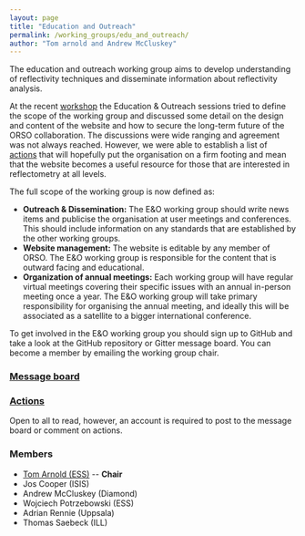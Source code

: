```yaml
---
layout: page
title: "Education and Outreach"
permalink: /working_groups/edu_and_outreach/
author: "Tom arnold and Andrew McCluskey"
---
```


The education and outreach working group aims to develop understanding of reflectivity techniques and disseminate information about reflectivity analysis.

At the recent [workshop](https://www.reflectometry.org/workshop_2020/) the Education & Outreach sessions tried to define the scope of the working group and discussed some detail on the design and content of the website and how to secure the long-term future of the ORSO collaboration. The discussions were wide ranging and agreement was not always reached. However, we were able to establish a list of [actions](https://github.com/reflectivity/edu_outreach/projects) that will hopefully put the organisation on a firm footing and mean that the website becomes a useful resource for those that are interested in reflectometry at all levels. 

The full scope of the working group is now defined as:
* **Outreach & Dissemination:** The E&O working group should write news items and publicise the organisation at user meetings and conferences. This should include information on any standards that are established by the other working groups.
* **Website management:** The website is editable by any member of ORSO. The E&O working group is responsible for the content that is outward facing and educational.
* **Organization of annual meetings:** Each working group will have regular virtual meetings covering their specific issues with an annual in-person meeting once a year. The E&O working group will take primary responsibility for organising the annual meeting, and ideally this will be associated as a satellite to a bigger international conference.

To get involved in the E&O working group you should sign up to GitHub and take a look at the GitHub repository or Gitter message board. You can become a member by emailing the working group chair.

### [Message board](https://gitter.im/reflectivity/edu_and_outreach) 

### [Actions](https://github.com/reflectivity/edu_outreach/projects)

Open to all to read, however, an account is required to post to the message board or comment on actions.

### Members

- [Tom Arnold (ESS)](mailto:tom.arnold@ess.eu) -- **Chair**
- Jos Cooper (ISIS)
- Andrew McCluskey (Diamond)
- Wojciech Potrzebowski (ESS)
- Adrian Rennie (Uppsala)
- Thomas Saebeck (ILL)
